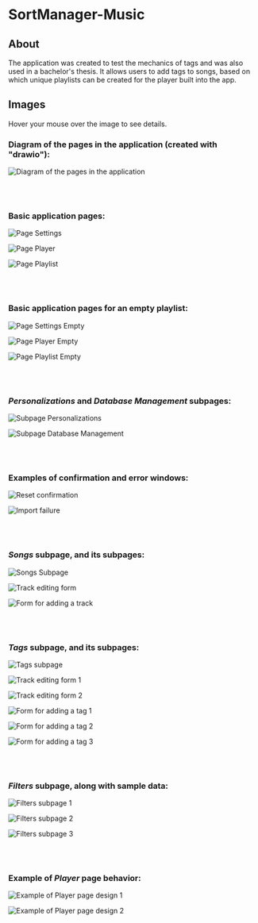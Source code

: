 # SortManager-Music

## About
The application was created to test the mechanics of tags and was also used in a bachelor's thesis. It allows users to add tags to songs, based on which unique playlists can be created for the player built into the app.

## Images

Hover your mouse over the image to see details.




### Diagram of the pages in the application (created with "drawio"):

![Diagram of the pages in the application](https://github.com/Cezary-Androsiuk/SortManager-Music-thesis/blob/master/images/O_qml_pages.drawio.png "Diagram of the pages in the application (created with drawio)") 

<br/>
<br/>



### Basic application pages:

![Page Settings](https://github.com/Cezary-Androsiuk/SortManager-Music-thesis/blob/master/images/0_settings.png "Page Settings") 

![Page Player](https://github.com/Cezary-Androsiuk/SortManager-Music-thesis/blob/master/images/1_player.png "Page Player") 

![Page Playlist](https://github.com/Cezary-Androsiuk/SortManager-Music-thesis/blob/master/images/2_playlist.png "Page Playlist") 

<br/>
<br/>



### Basic application pages for an empty playlist:

![Page Settings Empty](https://github.com/Cezary-Androsiuk/SortManager-Music-thesis/blob/master/images/3_settings_empty_playlist.png "Page Settings Empty")

![Page Player Empty](https://github.com/Cezary-Androsiuk/SortManager-Music-thesis/blob/master/images/4_player_empty_playlist.png "Page Player Empty")

![Page Playlist Empty](https://github.com/Cezary-Androsiuk/SortManager-Music-thesis/blob/master/images/5_playlist_empty_playlist.png "Page Playlist Empty")

<br/>
<br/>



### <i>Personalizations</i> and <i>Database Management</i> subpages:

![Subpage Personalizations](https://github.com/Cezary-Androsiuk/SortManager-Music-thesis/blob/master/images/6_personalizations.png "Subpage Personalizations")

![Subpage Database Management](https://github.com/Cezary-Androsiuk/SortManager-Music-thesis/blob/master/images/7_db_management.png "Subpage Database Management")

<br/>
<br/>



### Examples of confirmation and error windows:

![Reset confirmation](https://github.com/Cezary-Androsiuk/SortManager-Music-thesis/blob/master/images/8_reset_confirm.png "Reset confirmation")

![Import failure](https://github.com/Cezary-Androsiuk/SortManager-Music-thesis/blob/master/images/9_import_failed.png "Import failure")

<br/>
<br/>



### <i>Songs</i> subpage, and its subpages:

![Songs Subpage](https://github.com/Cezary-Androsiuk/SortManager-Music-thesis/blob/master/images/A_subpage_songs.png "Songs Subpage")

![Track editing form](https://github.com/Cezary-Androsiuk/SortManager-Music-thesis/blob/master/images/B_subsubpage_song_edit.png "Track editing form")

![Form for adding a track](https://github.com/Cezary-Androsiuk/SortManager-Music-thesis/blob/master/images/C_subsubpage_song_add.png "Form for adding a track")

<br/>
<br/>



### <i>Tags</i> subpage, and its subpages:

![Tags subpage](https://github.com/Cezary-Androsiuk/SortManager-Music-thesis/blob/master/images/D_subpage_tags.png "Tags subpage")

![Track editing form 1](https://github.com/Cezary-Androsiuk/SortManager-Music-thesis/blob/master/images/E_subsubpage_tag_edit_1.png "Track editing form 1")

![Track editing form 2](https://github.com/Cezary-Androsiuk/SortManager-Music-thesis/blob/master/images/F_subsubpage_tag_edit_2.png "Track editing form 2")

![Form for adding a tag 1](https://github.com/Cezary-Androsiuk/SortManager-Music-thesis/blob/master/images/G_subsubpage_tag_add_1.png "Form for adding a tag 1")

![Form for adding a tag 2](https://github.com/Cezary-Androsiuk/SortManager-Music-thesis/blob/master/images/H_subsubpage_tag_add_2.png "Form for adding a tag 2")

![Form for adding a tag 3](https://github.com/Cezary-Androsiuk/SortManager-Music-thesis/blob/master/images/I_subsubpage_tag_add_3.png "Form for adding a tag 3")

<br/>
<br/>



### <i>Filters</i> subpage, along with sample data:

![Filters subpage 1](https://github.com/Cezary-Androsiuk/SortManager-Music-thesis/blob/master/images/J_subpage_filters_1.png "Filters subpage 1")

![Filters subpage 2](https://github.com/Cezary-Androsiuk/SortManager-Music-thesis/blob/master/images/K_subpage_filters_2.png "Filters subpage 2")

![Filters subpage 3](https://github.com/Cezary-Androsiuk/SortManager-Music-thesis/blob/master/images/L_subpage_filters_3.png "Filters subpage 3")

<br/>
<br/>



### Example of <i>Player</i> page behavior:

![Example of Player page design 1](https://github.com/Cezary-Androsiuk/SortManager-Music-thesis/blob/master/images/M_player_2.png "Example of Player page design 1")

![Example of Player page design 2](https://github.com/Cezary-Androsiuk/SortManager-Music-thesis/blob/master/images/N_player_3.png "Example of Player page design 2")

<br/>
<br/>



